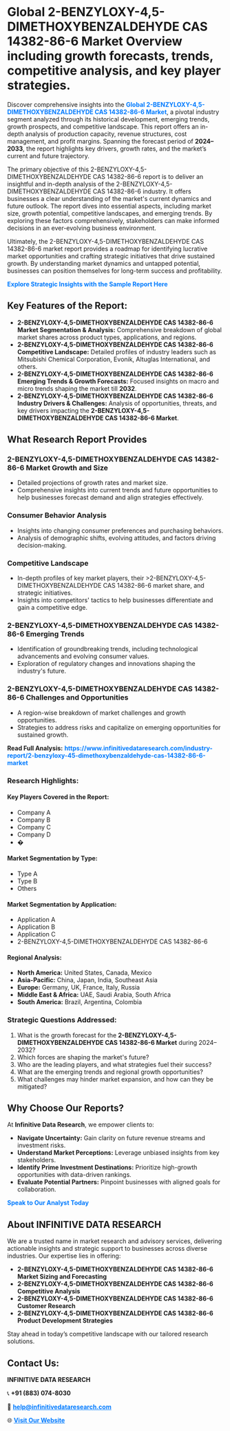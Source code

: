 <h1>Global 2-BENZYLOXY-4,5-DIMETHOXYBENZALDEHYDE CAS 14382-86-6 Market Overview including growth forecasts, trends, competitive analysis, and key player strategies.</h1>
<p>
Discover comprehensive insights into the 
<a href="https://www.infinitivedataresearch.com/industry-report/2-benzyloxy-45-dimethoxybenzaldehyde-cas-14382-86-6-market" rel="dofollow" style="color: #007BFF; text-decoration: none;"><strong>Global 2-BENZYLOXY-4,5-DIMETHOXYBENZALDEHYDE CAS 14382-86-6 Market</strong></a>, a pivotal industry segment analyzed through its historical development, emerging trends, growth prospects, and competitive landscape. This report offers an in-depth analysis of production capacity, revenue structures, cost management, and profit margins. Spanning the forecast period of <strong>2024–2033</strong>, the report highlights key drivers, growth rates, and the market’s current and future trajectory.
</p>
<p>
The primary objective of this 2-BENZYLOXY-4,5-DIMETHOXYBENZALDEHYDE CAS 14382-86-6 report is to deliver an insightful and in-depth analysis of the 2-BENZYLOXY-4,5-DIMETHOXYBENZALDEHYDE CAS 14382-86-6 industry. It offers businesses a clear understanding of the market's current dynamics and future outlook. The report dives into essential aspects, including market size, growth potential, competitive landscapes, and emerging trends. By exploring these factors comprehensively, stakeholders can make informed decisions in an ever-evolving business environment.
</p>
<p>
Ultimately, the 2-BENZYLOXY-4,5-DIMETHOXYBENZALDEHYDE CAS 14382-86-6 market report provides a roadmap for identifying lucrative market opportunities and crafting strategic initiatives that drive sustained growth. By understanding market dynamics and untapped potential, businesses can position themselves for long-term success and profitability.
</p>
<p>
<a href="https://www.infinitivedataresearch.com/request-sample/reportId=103058" style="color: #007BFF; text-decoration: none;"><strong>Explore Strategic Insights with the Sample Report Here</strong></a>
</p>

<h2>Key Features of the Report:</h2>
<ul>
<li><strong>2-BENZYLOXY-4,5-DIMETHOXYBENZALDEHYDE CAS 14382-86-6 Market Segmentation & Analysis:</strong> Comprehensive breakdown of global market shares across product types, applications, and regions.</li>
<li><strong>2-BENZYLOXY-4,5-DIMETHOXYBENZALDEHYDE CAS 14382-86-6 Competitive Landscape:</strong> Detailed profiles of industry leaders such as Mitsubishi Chemical Corporation, Evonik, Altuglas International, and others.</li>
<li><strong>2-BENZYLOXY-4,5-DIMETHOXYBENZALDEHYDE CAS 14382-86-6 Emerging Trends & Growth Forecasts:</strong> Focused insights on macro and micro trends shaping the market till <strong>2032</strong>.</li>
<li><strong>2-BENZYLOXY-4,5-DIMETHOXYBENZALDEHYDE CAS 14382-86-6 Industry Drivers & Challenges:</strong> Analysis of opportunities, threats, and key drivers impacting the <strong>2-BENZYLOXY-4,5-DIMETHOXYBENZALDEHYDE CAS 14382-86-6 Market</strong>.</li>
</ul>

<h2>What Research Report Provides</h2>
<h3>2-BENZYLOXY-4,5-DIMETHOXYBENZALDEHYDE CAS 14382-86-6 Market Growth and Size</h3>
<ul>
<li>Detailed projections of growth rates and market size.</li>
<li>Comprehensive insights into current trends and future opportunities to help businesses forecast demand and align strategies effectively.</li>
</ul>

<h3>Consumer Behavior Analysis</h3>
<ul>
<li>Insights into changing consumer preferences and purchasing behaviors.</li>
<li>Analysis of demographic shifts, evolving attitudes, and factors driving decision-making.</li>
</ul>

<h3>Competitive Landscape</h3>
<ul>
<li>In-depth profiles of key market players, their >2-BENZYLOXY-4,5-DIMETHOXYBENZALDEHYDE CAS 14382-86-6 market share, and strategic initiatives.</li>
<li>Insights into competitors' tactics to help businesses differentiate and gain a competitive edge.</li>
</ul>

<h3>2-BENZYLOXY-4,5-DIMETHOXYBENZALDEHYDE CAS 14382-86-6 Emerging Trends</h3>
<ul>
<li>Identification of groundbreaking trends, including technological advancements and evolving consumer values.</li>
<li>Exploration of regulatory changes and innovations shaping the industry's future.</li>
</ul>

<h3>2-BENZYLOXY-4,5-DIMETHOXYBENZALDEHYDE CAS 14382-86-6 Challenges and Opportunities</h3>
<ul>
<li>A region-wise breakdown of market challenges and growth opportunities.</li>
<li>Strategies to address risks and capitalize on emerging opportunities for sustained growth.</li>
</ul>
<p><strong>Read Full Analysis:</strong> <a href="https://www.infinitivedataresearch.com/industry-report/2-benzyloxy-45-dimethoxybenzaldehyde-cas-14382-86-6-market" rel="dofollow" style="color: #007BFF; text-decoration: none;"><strong>https://www.infinitivedataresearch.com/industry-report/2-benzyloxy-45-dimethoxybenzaldehyde-cas-14382-86-6-market</strong></a></p>
<h3>Research Highlights:</h3>
<h4>Key Players Covered in the Report:</h4>
<ul><li>Company A</li><li>Company B</li><li>Company C</li><li>Company D</li><li>�</li></ul>
<h4>Market Segmentation by Type:</h4>
<ul><li>Type A</li><li>Type B</li><li>Others</li></ul>
<h4>Market Segmentation by Application:</h4>
<ul><li>Application A</li><li>Application B</li><li>Application C</li><li>2-BENZYLOXY-4,5-DIMETHOXYBENZALDEHYDE CAS 14382-86-6</li></ul>

<h4>Regional Analysis:</h4>
<ul>
<li><strong>North America:</strong> United States, Canada, Mexico</li>
<li><strong>Asia-Pacific:</strong> China, Japan, India, Southeast Asia</li>
<li><strong>Europe:</strong> Germany, UK, France, Italy, Russia</li>
<li><strong>Middle East & Africa:</strong> UAE, Saudi Arabia, South Africa</li>
<li><strong>South America:</strong> Brazil, Argentina, Colombia</li>
</ul>

<h3>Strategic Questions Addressed:</h3>
<ol>
<li>What is the growth forecast for the <strong>2-BENZYLOXY-4,5-DIMETHOXYBENZALDEHYDE CAS 14382-86-6 Market</strong> during 2024–2032?</li>
<li>Which forces are shaping the market's future?</li>
<li>Who are the leading players, and what strategies fuel their success?</li>
<li>What are the emerging trends and regional growth opportunities?</li>
<li>What challenges may hinder market expansion, and how can they be mitigated?</li>
</ol>

<h2>Why Choose Our Reports?</h2>
<p>At <strong>Infinitive Data Research</strong>, we empower clients to:</p>
<ul>
<li><strong>Navigate Uncertainty:</strong> Gain clarity on future revenue streams and investment risks.</li>
<li><strong>Understand Market Perceptions:</strong> Leverage unbiased insights from key stakeholders.</li>
<li><strong>Identify Prime Investment Destinations:</strong> Prioritize high-growth opportunities with data-driven rankings.</li>
<li><strong>Evaluate Potential Partners:</strong> Pinpoint businesses with aligned goals for collaboration.</li>
</ul>
<p><a href="https://www.infinitivedataresearch.com/industry-report/2-benzyloxy-45-dimethoxybenzaldehyde-cas-14382-86-6-market" rel="dofollow" style="color: #007BFF; text-decoration: none;"><strong>Speak to Our Analyst Today</strong></a></p>

<h2>About INFINITIVE DATA RESEARCH</h2>
<p>We are a trusted name in market research and advisory services, delivering actionable insights and strategic support to businesses across diverse industries. Our expertise lies in offering:</p>
<ul>
<li><strong>2-BENZYLOXY-4,5-DIMETHOXYBENZALDEHYDE CAS 14382-86-6 Market Sizing and Forecasting</strong></li>
<li><strong>2-BENZYLOXY-4,5-DIMETHOXYBENZALDEHYDE CAS 14382-86-6 Competitive Analysis</strong></li>
<li><strong>2-BENZYLOXY-4,5-DIMETHOXYBENZALDEHYDE CAS 14382-86-6 Customer Research</strong></li>
<li><strong>2-BENZYLOXY-4,5-DIMETHOXYBENZALDEHYDE CAS 14382-86-6 Product Development Strategies</strong></li>
</ul>
<p>Stay ahead in today’s competitive landscape with our tailored research solutions.</p>

<h2>Contact Us:</h2>
<p><strong>INFINITIVE DATA RESEARCH</strong></p>
<p>📞 <strong>+91 (883) 074-8030</strong></p>
<p>📧 <strong><a href="mailto:help@infinitivedataresearch.com" style="color: #007BFF;">help@infinitivedataresearch.com</a></strong></p>
<p>🌐 <strong><a href="https://www.infinitivedataresearch.com" rel="dofollow" style="color: #007BFF;">Visit Our Website</a></strong></p>